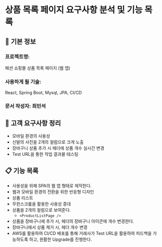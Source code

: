# 상품 목록 페이지 요구사항 분석 및 기능 목록

## 📌 기본 정보

### 프로젝트명:

패션 쇼핑몰 상품 목록 페이지 (웹 앱)

### 사용하게 될 기술:

React, Spring Boot, Mysql, JPA, CI/CD

### 문서 작성자: 최민석

## 📝 고객 요구사항 정리

- 모바일 환경의 사용성
- 신발의 사진을 2개의 컬럼으로 크게 노출
- 장바구니 상품 추가 시 헤더에 상품 개수 실시간 변경
- Test URL을 통한 작업 결과물 테스팅

## 📋 기능 목록

- 사용성을 위해 SPA의 웹 앱 형태로 제작한다.
- 웹과 모바일 환경의 전환을 위한 반응형 디자인
- 상품 리스트
- 무한스크롤을 활용한 사용성 증대
- 상품을 2개의 컬럼으로 보여준다.
  - `<ProductListPage />`
- 상품을 장바구니에 추가 시, 헤더의 장바구니 아이콘에 개수 변경한다.
- 장바구니에서 상품 제거 시, 헤더 개수 변경
- AWS를 활용하여 CI/CD 배포를 통해 거래사가 Test URL을 활용하여 피드백을 가능하도록 하고, 원활한 Upgrade를 진행한다.
